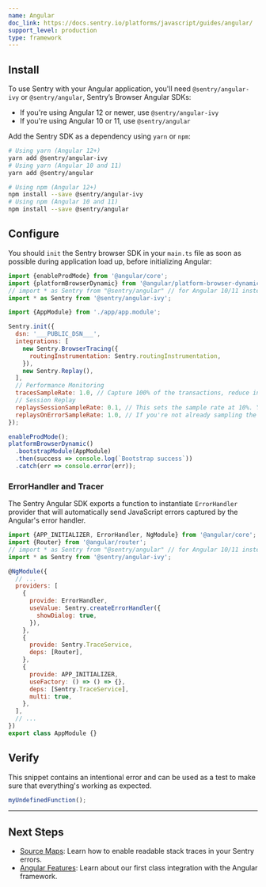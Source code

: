 ```yaml
---
name: Angular
doc_link: https://docs.sentry.io/platforms/javascript/guides/angular/
support_level: production
type: framework
---
```


## Install

To use Sentry with your Angular application, you'll need `@sentry/angular-ivy` or `@sentry/angular`, Sentry’s Browser Angular SDKs:

- If you're using Angular 12 or newer, use `@sentry/angular-ivy`
- If you're using Angular 10 or 11, use `@sentry/angular`

Add the Sentry SDK as a dependency using `yarn` or `npm`:

```bash
# Using yarn (Angular 12+)
yarn add @sentry/angular-ivy
# Using yarn (Angular 10 and 11)
yarn add @sentry/angular

# Using npm (Angular 12+)
npm install --save @sentry/angular-ivy
# Using npm (Angular 10 and 11)
npm install --save @sentry/angular
```

## Configure

You should `init` the Sentry browser SDK in your `main.ts` file as soon as possible during application load up, before initializing Angular:

```javascript
import {enableProdMode} from '@angular/core';
import {platformBrowserDynamic} from '@angular/platform-browser-dynamic';
// import * as Sentry from "@sentry/angular" // for Angular 10/11 instead
import * as Sentry from '@sentry/angular-ivy';

import {AppModule} from './app/app.module';

Sentry.init({
  dsn: '___PUBLIC_DSN___',
  integrations: [
    new Sentry.BrowserTracing({
      routingInstrumentation: Sentry.routingInstrumentation,
    }),
    new Sentry.Replay(),
  ],
  // Performance Monitoring
  tracesSampleRate: 1.0, // Capture 100% of the transactions, reduce in production!
  // Session Replay
  replaysSessionSampleRate: 0.1, // This sets the sample rate at 10%. You may want to change it to 100% while in development and then sample at a lower rate in production.
  replaysOnErrorSampleRate: 1.0, // If you're not already sampling the entire session, change the sample rate to 100% when sampling sessions where errors occur.
});

enableProdMode();
platformBrowserDynamic()
  .bootstrapModule(AppModule)
  .then(success => console.log(`Bootstrap success`))
  .catch(err => console.error(err));
```

### ErrorHandler and Tracer

The Sentry Angular SDK exports a function to instantiate `ErrorHandler` provider that will automatically send JavaScript errors captured by the Angular's error handler.

```javascript
import {APP_INITIALIZER, ErrorHandler, NgModule} from '@angular/core';
import {Router} from '@angular/router';
// import * as Sentry from "@sentry/angular" // for Angular 10/11 instead
import * as Sentry from '@sentry/angular-ivy';

@NgModule({
  // ...
  providers: [
    {
      provide: ErrorHandler,
      useValue: Sentry.createErrorHandler({
        showDialog: true,
      }),
    },
    {
      provide: Sentry.TraceService,
      deps: [Router],
    },
    {
      provide: APP_INITIALIZER,
      useFactory: () => () => {},
      deps: [Sentry.TraceService],
      multi: true,
    },
  ],
  // ...
})
export class AppModule {}
```

## Verify

This snippet contains an intentional error and can be used as a test to make sure that everything's working as expected.

```javascript
myUndefinedFunction();
```

---

## Next Steps

- [Source Maps](https://docs.sentry.io/platforms/javascript/guides/angular/sourcemaps/): Learn how to enable readable stack traces in your Sentry errors.
- [Angular Features](https://docs.sentry.io/platforms/javascript/guides/angular/features/): Learn about our first class integration with the Angular framework.

